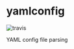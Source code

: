 # yamlconfig

![travis](https://travis-ci.org/DHI-GRAS/yamlconfig.svg?branch=master)

YAML config file parsing
